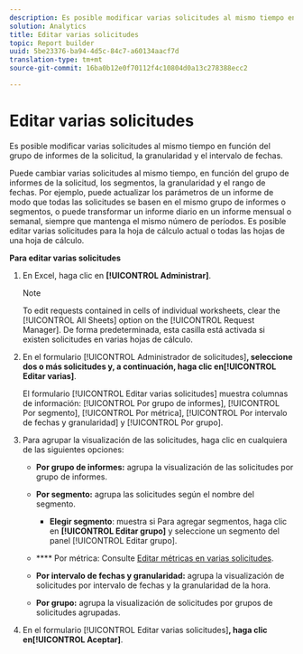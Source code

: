 ```yaml
---
description: Es posible modificar varias solicitudes al mismo tiempo en función del grupo de informes de la solicitud, la granularidad y el intervalo de fechas.
solution: Analytics
title: Editar varias solicitudes
topic: Report builder
uuid: 5be23376-ba94-4d5c-84c7-a60134aacf7d
translation-type: tm+mt
source-git-commit: 16ba0b12e0f70112f4c10804d0a13c278388ecc2

---
```



# Editar varias solicitudes

Es posible modificar varias solicitudes al mismo tiempo en función del grupo de informes de la solicitud, la granularidad y el intervalo de fechas.

Puede cambiar varias solicitudes al mismo tiempo, en función del grupo de informes de la solicitud, los segmentos, la granularidad y el rango de fechas. Por ejemplo, puede actualizar los parámetros de un informe de modo que todas las solicitudes se basen en el mismo grupo de informes o segmentos, o puede transformar un informe diario en un informe mensual o semanal, siempre que mantenga el mismo número de períodos. Es posible editar varias solicitudes para la hoja de cálculo actual o todas las hojas de una hoja de cálculo.

**Para editar varias solicitudes**

1. En Excel, haga clic en **[!UICONTROL Administrar]**.

   >[!NOTE]
   >
   >To edit requests contained in cells of individual worksheets, clear the [!UICONTROL All Sheets] option on the [!UICONTROL Request Manager]. De forma predeterminada, esta casilla está activada si existen solicitudes en varias hojas de cálculo.

1. En el formulario [!UICONTROL Administrador de solicitudes]**, seleccione dos o más solicitudes y, a continuación, haga clic en[!UICONTROL Editar varias]**.

   El formulario [!UICONTROL Editar varias solicitudes] muestra columnas de información: [!UICONTROL Por grupo de informes], [!UICONTROL Por segmento], [!UICONTROL Por métrica], [!UICONTROL Por intervalo de fechas y granularidad] y [!UICONTROL Por grupo].
1. Para agrupar la visualización de las solicitudes, haga clic en cualquiera de las siguientes opciones:

   * **Por grupo de informes:** agrupa la visualización de las solicitudes por grupo de informes.
   * **Por segmento:** agrupa las solicitudes según el nombre del segmento.

      * **Elegir segmento**: muestra si Para agregar segmentos, haga clic en **[!UICONTROL Editar grupo]** y seleccione un segmento del panel [!UICONTROL Editar grupo].
   * **** Por métrica: Consulte [Editar métricas en varias solicitudes](/help/analyze/report-builder/manage-requests/edit-multiple-metrics.md).

   * **Por intervalo de fechas y granularidad:** agrupa la visualización de solicitudes por intervalo de fechas y la granularidad de la hora.
   * **Por grupo:** agrupa la visualización de solicitudes por grupos de solicitudes agrupadas.


1. En el formulario [!UICONTROL Editar varias solicitudes]**, haga clic en[!UICONTROL Aceptar]**.
